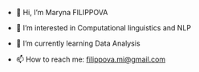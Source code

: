 - 👋 Hi, I’m Maryna FILIPPOVA
  
- 👀 I’m interested in Computational linguistics and NLP
- 🌱 I’m currently learning Data Analysis
  
- 📫 How to reach me: filippova.mi@gmail.com

<!---
marynafilippova/marynafilippova is a ✨ special ✨ repository because its `README.md` (this file) appears on your GitHub profile.
You can click the Preview link to take a look at your changes.
--->
